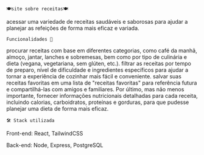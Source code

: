     🍽site sobre receitas🍽
acessar uma variedade de receitas saudáveis ​​e saborosas para ajudar a planejar as refeições de forma mais eficaz e variada.


    Funcionalidades 📌
procurar receitas com base em diferentes categorias, como café da manhã, almoço, jantar, lanches e sobremesas, bem como por tipo de culinária e dieta (vegana, vegetariana, sem glúten, etc.).
filtrar as receitas por tempo de preparo, nível de dificuldade e ingredientes específicos para ajudar a tornar a experiência de cozinhar mais fácil e conveniente.
salvar suas receitas favoritas em uma lista de "receitas favoritas" para referência futura e compartilhá-las com amigos e familiares.
Por último, mas não menos importante, fornecer informações nutricionais detalhadas para cada receita, incluindo calorias, carboidratos, proteínas e gorduras, para que pudesse planejar uma dieta de forma mais eficaz.


    🛠️ Stack utilizada
Front-end: React, TailwindCSS

Back-end: Node, Express, PostgreSQL